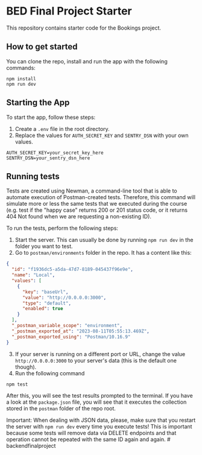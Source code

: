 # BED Final Project Starter

This repository contains starter code for the Bookings project.

## How to get started

You can clone the repo, install and run the app with the following commands:

```plaintext
npm install
npm run dev
```

## Starting the App

To start the app, follow these steps:

1. Create a `.env` file in the root directory.
2. Replace the values for `AUTH_SECRET_KEY` and `SENTRY_DSN` with your own values.

```plaintext
AUTH_SECRET_KEY=your_secret_key_here
SENTRY_DSN=your_sentry_dsn_here
```

## Running tests

Tests are created using Newman, a command-line tool that is able to automate execution of Postman-created tests. Therefore, this command will simulate more or less the same tests that we executed during the course (e.g. test if the "happy case" returns 200 or 201 status code, or it returns 404 Not found when we are requesting a non-existing ID).

To run the tests, perform the following steps:

1. Start the server. This can usually be done by running `npm run dev` in the folder you want to test.
2. Go to `postman/environments` folder in the repo. It has a content like this:

```json
{
  "id": "f1936dc5-a5da-47d7-8189-045437f96e9e",
  "name": "Local",
  "values": [
    {
      "key": "baseUrl",
      "value": "http://0.0.0.0:3000",
      "type": "default",
      "enabled": true
    }
  ],
  "_postman_variable_scope": "environment",
  "_postman_exported_at": "2023-08-11T05:55:13.469Z",
  "_postman_exported_using": "Postman/10.16.9"
}
```

3. If your server is running on a different port or URL, change the value `http://0.0.0.0:3000` to your server's data (this is the default one though).
4. Run the following command

```plaintext
npm test
```

After this, you will see the test results prompted to the terminal. If you have a look at the `package.json` file, you will see that it executes the collection stored in the `postman` folder of the repo root.

Important: When dealing with JSON data, please, make sure that you restart the server with `npm run dev` every time you execute tests! This is important because some tests will remove data via DELETE endpoints and that operation cannot be repeated with the same ID again and again.
#   b a c k e n d f i n a l p r o j e c t  
 